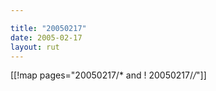 ```yaml
---

title: "20050217"
date: 2005-02-17
layout: rut
---
```


[[!map pages="20050217/* and ! 20050217/*/*"]]
